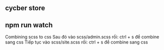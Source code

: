 ## cycber store

## npm run watch
Combining scss to css 
Sau đó vào scss/admin.scss rồi: ctrl + s để combine sang css
Tiếp tục vào scss/site.scss rồi: ctrl + s để combine sang css
